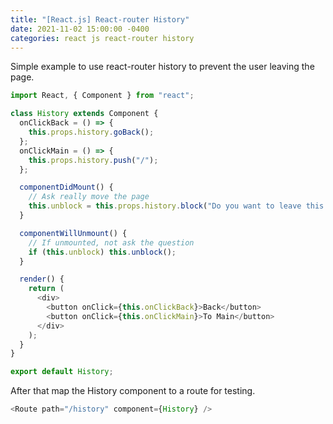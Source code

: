 ```yaml
---
title: "[React.js] React-router History"
date: 2021-11-02 15:00:00 -0400
categories: react js react-router history
---
```


Simple example to use react-router history to prevent the user leaving the page.

```js
import React, { Component } from "react";

class History extends Component {
  onClickBack = () => {
    this.props.history.goBack();
  };
  onClickMain = () => {
    this.props.history.push("/");
  };

  componentDidMount() {
    // Ask really move the page
    this.unblock = this.props.history.block("Do you want to leave this page?");
  }

  componentWillUnmount() {
    // If unmounted, not ask the question
    if (this.unblock) this.unblock();
  }

  render() {
    return (
      <div>
        <button onClick={this.onClickBack}>Back</button>
        <button onClick={this.onClickMain}>To Main</button>
      </div>
    );
  }
}

export default History;
```

After that map the History component to a route for testing.

```js
<Route path="/history" component={History} />
```